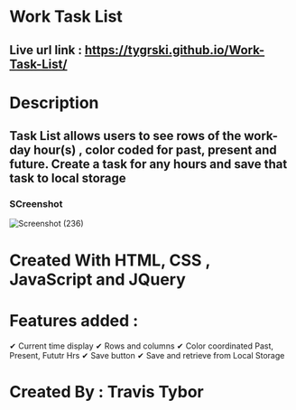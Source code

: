 # Work Task List

## Live url link : https://tygrski.github.io/Work-Task-List/

# Description
## Task List allows users to see rows of the work-day hour(s) , color coded for past, present and future. Create a task for any hours and save that task to local storage

### SCreenshot 
![Screenshot (236)](https://user-images.githubusercontent.com/77369211/133004766-d2a6d968-d43e-4f3f-8354-76cbacfb99fb.png)

# Created With HTML, CSS , JavaScript and JQuery
# Features added :
✔ Current time display
✔ Rows and columns
✔ Color coordinated Past, Present, Fututr Hrs 
✔ Save button
✔ Save and retrieve from Local Storage
# Created By : Travis Tybor
